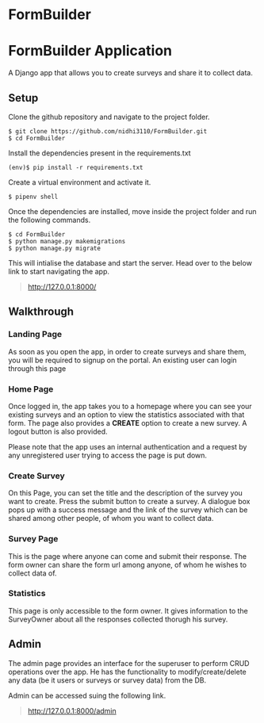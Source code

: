# FormBuilder
# FormBuilder Application

A Django app that allows you to create surveys and share it to collect data.

## Setup

Clone the github repository and navigate to the project folder.
```
$ git clone https://github.com/nidhi3110/FormBuilder.git
$ cd FormBuilder
```


Install the dependencies present in the requirements.txt
```
(env)$ pip install -r requirements.txt
```

Create a virtual environment and activate it.
```
$ pipenv shell
```

Once the dependencies are installed, move inside the project folder and run the following commands.
```
$ cd FormBuilder
$ python manage.py makemigrations
$ python manage.py migrate

```

This will intialise the database and start the server. Head over to the below link to start navigating the app.
 > http://127.0.0.1:8000/

## Walkthrough

### Landing Page

As soon as you open the app, in order to create surveys and share them, you will be required to signup on the portal.
An existing user can login through this page

### Home Page

Once logged in, the app takes you to a homepage where you can see your existing surveys and an option to view the statistics associated with that form.
The page also provides a **CREATE** option to create a new survey.
A logout button is also provided.

Please note that the app uses an internal authentication and a request by any unregistered user trying to access the page is put down.  

### Create Survey

On this Page, you can set the title and the description of the survey you want to create.
Press the submit button to create a survey.
A dialogue box pops up with a success message and the link of the survey which can be shared among other people, of whom you want to collect data.

### Survey Page

This is the page where anyone can come and submit their response. The form owner can share the form url among anyone, of whom he wishes to collect data of.

### Statistics

This page is only accessible to the form owner. It gives information to the SurveyOwner about all the responses collected thorugh his survey. 

## Admin

The admin page provides an interface for the superuser to perform CRUD operations over the app. He has the functionality to modify/create/delete any data (be it users or surveys or survey data) from the DB.


Admin can be accessed suing the following link.
 > http://127.0.0.1:8000/admin

